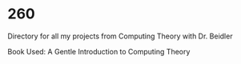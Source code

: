 # 260

Directory for all my projects from Computing Theory with Dr. Beidler

Book Used: A Gentle Introduction to Computing Theory
